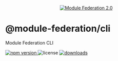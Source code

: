 <p align="center">
  <a href="https://module-federation.io/" target="blank"><img src="https://module-federation.io/module-federation.svg" alt="Module Federation 2.0" /></a>
</p>

# @module-federation/cli

Module Federation CLI

<p>
  <a href="https://npmjs.com/package/@module-federation/cli">
   <img src="https://img.shields.io/npm/v/@module-federation/cli?style=flat-square&colorA=564341&colorB=EDED91" alt="npm version" />
  </a>
  <img src="https://img.shields.io/badge/License-MIT-blue.svg?style=flat-square&colorA=564341&colorB=EDED91" alt="license" />
  <a href="https://npmcharts.com/compare/@module-federation/cli?minimal=true"><img src="https://img.shields.io/npm/dm/@module-federation/cli.svg?style=flat-square&colorA=564341&colorB=EDED91" alt="downloads" /></a>
</p>
